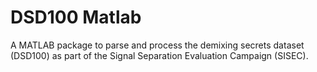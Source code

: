 # DSD100 Matlab

A MATLAB package to parse and process the demixing secrets dataset (DSD100) as 
part of the Signal Separation Evaluation Campaign (SISEC).